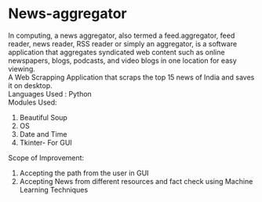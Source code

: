 # News-aggregator
In computing, a news aggregator, also termed a feed.aggregator, feed reader, news reader, RSS reader or simply an aggregator, is a software application that aggregates syndicated web content such as online newspapers, blogs, podcasts, and video blogs in one location for easy viewing. 
<br>A Web Scrapping Application that scraps the top 15 news of India and saves it on desktop.
<br>Languages Used : Python
<br>Modules Used:
<ol><li>Beautiful Soup</li>
  <li>OS</li>
  <li>Date and Time</li>
  <li>Tkinter- For GUI</li>
</ol>
Scope of Improvement:
<ol>
  <li> Accepting the path from the user in GUI</li>
  <li> Accepting News from different resources and fact check using Machine Learning Techniques</li>
</ol>
